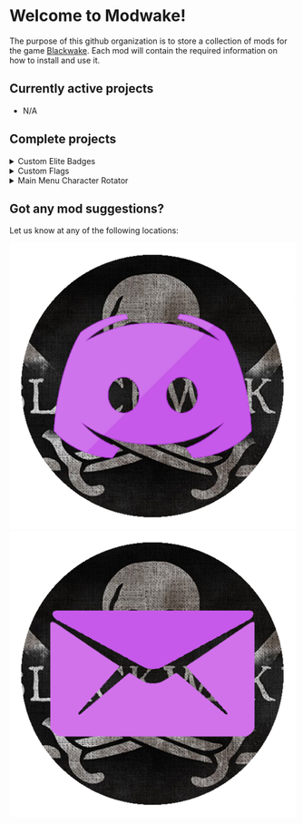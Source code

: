 <link href="custom.css" rel="stylesheet" type="text/css" />

# Welcome to Modwake!

The purpose of this github organization is to store a collection of mods for the game [Blackwake](http://www.blackwake.com/). Each mod will contain the required information on how to install and use it.

## Currently active projects

- N/A

## Complete projects

<details class="project">
	<summary>Custom Elite Badges</summary>
		<div style="display:inline-block;">
			<a href="https://github.com/Modwake/customEliteBadges">Link to Repo</a>
			<a href="https://github.com/Modwake/customEliteBadges/releases/latest/"><img src="Icons\linkBtn.png" alt="Latest release" class="linkBtn"></a>
		</div>
		<div>
			Allows custom elite badges based on level.
		</div>
</details>

<details class="project">
	<summary>Custom Flags</summary>
		<div style="display:inline-block;">
			<a href="https://github.com/Modwake/customFlags">Link to Repo</a>
			<a href="https://github.com/Modwake/customFlags/releases/latest"><img src="Icons\linkBtn.png" alt="Latest release" class="linkBtn"></a>
		</div>
		<div>
			Allows you to set a custom flag for yourself and others.
		</div>
</details>

<details class="project">
	<summary>Main Menu Character Rotator</summary>
		<div style="display:inline-block;">
			<a href="https://github.com/Modwake/MainMenuCharacterRotator">Link to Repo</a>
			<a href="https://github.com/Modwake/MainMenuCharacterRotator/releases/latest/"><img src="Icons\linkBtn.png" alt="Latest release" class="linkBtn"></a>
		</div>
		<div>
			Lets you rotate the character in the main menu.
		</div>
</details>

## Got any mod suggestions?

Let us know at any of the following locations:

<a href="https://discord.gg/edrmYUN"><img src="Icons\discord.png" alt="Discord" class="icon"></a>
<a href="mailto:modwake@gmail.com"><img src="Icons\email.png" alt="Email" class="icon"></a>
